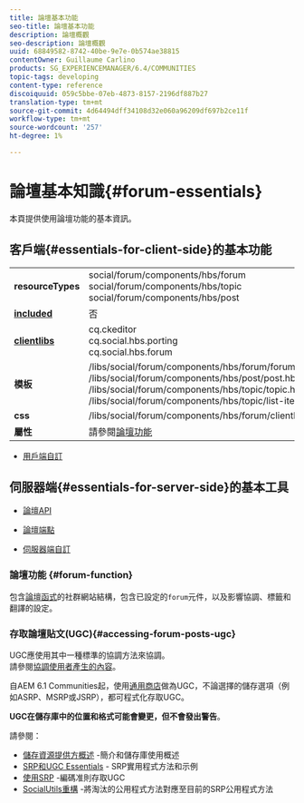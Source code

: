 ```yaml
---
title: 論壇基本功能
seo-title: 論壇基本功能
description: 論壇概觀
seo-description: 論壇概觀
uuid: 68849582-8742-40be-9e7e-0b574ae38815
contentOwner: Guillaume Carlino
products: SG_EXPERIENCEMANAGER/6.4/COMMUNITIES
topic-tags: developing
content-type: reference
discoiquuid: 059c5bbe-07eb-4873-8157-2196df887b27
translation-type: tm+mt
source-git-commit: 4d64494dff34108d32e060a96209df697b2ce11f
workflow-type: tm+mt
source-wordcount: '257'
ht-degree: 1%

---
```



# 論壇基本知識{#forum-essentials}

本頁提供使用論壇功能的基本資訊。

## 客戶端{#essentials-for-client-side}的基本功能

<table> 
 <tbody>
  <tr>
   <td> <strong>resourceTypes</strong></td> 
   <td>social/forum/components/hbs/forum<br /> social/forum/components/hbs/topic<br /> social/forum/components/hbs/post</td> 
  </tr>
  <tr>
   <td> <a href="scf.md#add-or-include-a-communities-component"><strong>included</strong></a></td> 
   <td>否</td> 
  </tr>
  <tr>
   <td> <a href="clientlibs.md"><strong>clientlibs</strong></a></td> 
   <td>cq.ckeditor<br /> cq.social.hbs.porting<br /> cq.social.hbs.forum</td> 
  </tr>
  <tr>
   <td> <strong>模板</strong></td> 
   <td> /libs/social/forum/components/hbs/forum/forum.hbs<br /> /libs/social/forum/components/hbs/post/post.hbs<br /> /libs/social/forum/components/hbs/topic/topic.hbs<br /> /libs/social/forum/components/hbs/topic/list-item.hbs<br /> </td> 
  </tr>
  <tr>
   <td> <strong>css</strong></td> 
   <td> /libs/social/forum/components/hbs/forum/clientlibs/forum.css</td> 
  </tr>
  <tr>
   <td><strong> 屬性</strong></td> 
   <td>請參閱<a href="forum.md">論壇功能</a></td> 
  </tr>
 </tbody>
</table>

* [用戶端自訂](client-customize.md)

## 伺服器端{#essentials-for-server-side}的基本工具

* [論壇API](https://helpx.adobe.com/experience-manager/6-4/sites/developing/using/reference-materials/javadoc/com/adobe/cq/social/forum/client/api/package-summary.html)

* [論壇端點](https://helpx.adobe.com/experience-manager/6-4/sites/developing/using/reference-materials/javadoc/com/adobe/cq/social/forum/client/endpoints/package-summary.html)

* [伺服器端自訂](server-customize.md)

### 論壇功能 {#forum-function}

包含[論壇函式](functions.md#forum-function)的社群網站結構，包含已設定的`forum`元件，以及影響協調、標籤和翻譯的設定。

### 存取論壇貼文(UGC){#accessing-forum-posts-ugc}

UGC應使用其中一種標準的協調方法來協調。\
請參閱[協調使用者產生的內容](moderate-ugc.md)。

自AEM 6.1 Communities起，使用[通用商店](working-with-srp.md)做為UGC，不論選擇的儲存選項（例如ASRP、MSRP或JSRP），都可程式化存取UGC。

**UGC在儲存庫中的位置和格式可能會變更，但不會發出警告**。

請參閱：

* [儲存資源提供方概述](srp.md) -簡介和儲存庫使用概述
* [SRP和UGC Essentials](srp-and-ugc.md)  - SRP實用程式方法和示例
* [使用SRP](accessing-ugc-with-srp.md) -編碼准則存取UGC
* [SocialUtils重構](socialutils.md) -將淘汰的公用程式方法對應至目前的SRP公用程式方法


